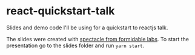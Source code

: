 # react-quickstart-talk
Slides and demo code I'll be using for a quickstart to reactjs talk. 

The slides were created with [spectacle from formidable labs](https://github.com/FormidableLabs/spectacle). To start the presentation go to the slides folder and run `yarn start`.